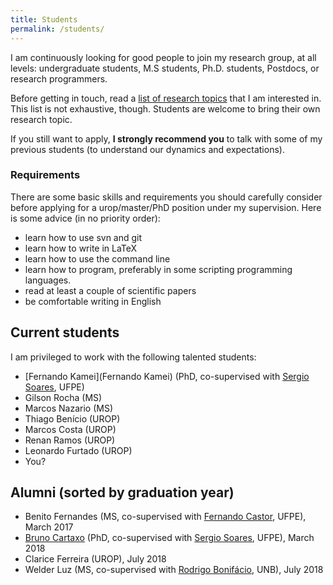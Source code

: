 ```yaml
---
title: Students
permalink: /students/
---
```

I am continuously looking for good people to join my research group, at all levels: undergraduate students, M.S students, Ph.D. students, Postdocs, or research programmers.

Before getting in touch, read a [list of research topics](/research) that I am interested in. This list is not exhaustive, though. Students are welcome to bring their own research topic.

If you still want to apply, **I strongly recommend you** to talk with some of my previous students (to understand our dynamics and expectations).

### Requirements

There are some basic skills and requirements you should carefully consider before applying for a urop/master/PhD position under my supervision. Here is some advice (in no priority order):

- learn how to use svn and git
- learn how to write in LaTeX
- learn how to use the command line
- learn how to program, preferably in some scripting programming languages.
- read at least a couple of scientific papers
- be comfortable writing in English


## Current students

I am privileged to work with the following talented students:

- [Fernando Kamei](Fernando Kamei) (PhD, co-supervised with [Sergio Soares](https://sites.google.com/a/cin.ufpe.br/castor/), UFPE)
- Gilson Rocha (MS)
- Marcos Nazario (MS)
- Thiago Benício (UROP)
- Marcos Costa (UROP)
- Renan Ramos (UROP)
- Leonardo Furtado (UROP)
- You?


## Alumni (sorted by graduation year)

- Benito Fernandes (MS, co-supervised with [Fernando Castor](https://sites.google.com/a/cin.ufpe.br/castor/), UFPE), March 2017
- [Bruno Cartaxo](https://sites.google.com/site/brunocartaxo/) (PhD, co-supervised with [Sergio Soares](http://www.cin.ufpe.br/~scbs/), UFPE), March 2018
- Clarice Ferreira (UROP), July 2018
- Welder Luz (MS, co-supervised with [Rodrigo Bonifácio](http://rbonifacio.net/), UNB), July 2018

